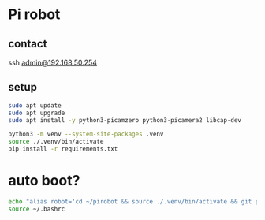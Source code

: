 # Pi robot

## contact
ssh admin@192.168.50.254

## setup
```sh
sudo apt update
sudo apt upgrade
sudo apt install -y python3-picamzero python3-picamera2 libcap-dev

python3 -m venv --system-site-packages .venv
source ./.venv/bin/activate
pip install -r requirements.txt
```

# auto boot?
```sh
echo "alias robot='cd ~/pirobot && source ./.venv/bin/activate && git pull origin && cd server && fastapi run main.py --host 0.0.0.0'" >> ~/.bashrc
source ~/.bashrc
```

